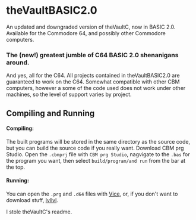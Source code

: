 # theVaultBASIC2.0
An updated and downgraded version of theVaultC, now in BASIC 2.0. Available for the Commodore 64, and possibly other Commodore computers.
### The (new!) greatest jumble of C64 BASIC 2.0 shenanigans around.
And yes, all for the C64. All projects contained in theVaultBASIC2.0 are guaranteed to work on the C64. Somewhat compatible with other CBM computers, however a some of the code used does not work under other machines, so the level of support varies by project.
## Compiling and Running
#### Compiling:
The built programs will be stored in the same directory as the source code, but you can build the source code if you really want.
Download CBM prg Studio. Open the `.cbmprj` file with `CBM prg Studio`, nagvigate to the `.bas` for the program you want, then select `build/program/and run` from the bar at the top.
#### Running: 
You can open the `.prg` and `.d64` files with [Vice](https://vice-emu.sourceforge.io), or, if you don't want to download stuff, [lvllvl](lvllvl.com/c64).



I stole theVaultC's readme.
